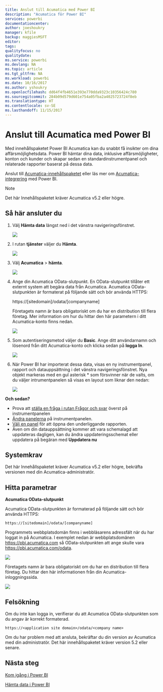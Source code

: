 ```yaml
---
title: Anslut till Acumatica med Power BI
description: "Acumatica för Power BI"
services: powerbi
documentationcenter: 
author: joeshoukry
manager: kfile
backup: maggiesMSFT
editor: 
tags: 
qualityfocus: no
qualitydate: 
ms.service: powerbi
ms.devlang: NA
ms.topic: article
ms.tgt_pltfrm: NA
ms.workload: powerbi
ms.date: 10/16/2017
ms.author: yshoukry
ms.openlocfilehash: dd64f4fb4651e393e770dda9323c10356424c780
ms.sourcegitcommit: 284b09d579d601e754a05fba2a4025723724f8eb
ms.translationtype: HT
ms.contentlocale: sv-SE
ms.lasthandoff: 11/15/2017
---
```

# <a name="connect-to-acumatica-with-power-bi"></a>Anslut till Acumatica med Power BI
Med innehållspaketet Power BI Acumatica kan du snabbt få insikter om dina affärsmöjlighetsdata. Power BI hämtar dina data, inklusive affärsmöjligheter, konton och kunder och skapar sedan en standardinstrumentpanel och relaterade rapporter baserat på dessa data.

Anslut till [Acumatica-innehållspaketet](https://app.powerbi.com/getdata/services/acumatica) eller läs mer om [Acumatica-integrering](https://powerbi.microsoft.com/integrations/acumatica) med Power BI.

>[!NOTE]
>Det här Innehållspaketet kräver Acumatica v5.2 eller högre.

## <a name="how-to-connect"></a>Så här ansluter du
1. Välj **Hämta data** längst ned i det vänstra navigeringsfönstret.
   
   ![](media/service-connect-to-acumatica/getdata3.png)
2. I rutan **tjänster** väljer du **Hämta**.
   
   ![](media/service-connect-to-acumatica/getdata2.png)
3. Välj **Acumatica** \> **hämta**.
   
   ![](media/service-connect-to-acumatica/acumatica.png)
4. Ange din Acumatica OData-slutpunkt. En OData-slutpunkt tillåter ett externt system att begära data från Acumatica. Acumatica OData-slutpunkten är formaterat på följande sätt och bör använda HTTPS:
   
     https://[sitedomain]/odata/[companyname]
   
   Företagets namn är bara obligatoriskt om du har en distribution till flera företag. Mer information om hur du hittar den här parametern i ditt Acumatica-konto finns nedan.
   
   ![](media/service-connect-to-acumatica/parameters.png)
5. Som autentiseringsmetod väljer du **Basic**. Ange ditt användarnamn och lösenord från ditt Acumatica-konto och klicka sedan på **logga In**.
   
    ![](media/service-connect-to-acumatica/creds2.png)
6. När Power BI har importerat dessa data, visas en ny instrumentpanel, rapport och datauppsättning i det vänstra navigeringsfönstret. Nya objekt markeras med en gul asterisk \* som försvinner när de valts, om du väljer intrumentpanelen så visas en layout som liknar den nedan:
   
    ![](media/service-connect-to-acumatica/dashboard.png)

**Och sedan?**

* Prova att [ställa en fråga i rutan Frågor och svar](service-q-and-a.md) överst på instrumentpanelen
* [Ändra panelerna](service-dashboard-edit-tile.md) på instrumentpanelen.
* [Välj en panel](service-dashboard-tiles.md) för att öppna den underliggande rapporten.
* Även om din datauppsättning kommer att vara schemalagd att uppdateras dagligen, kan du ändra uppdateringsschemat eller uppdatera på begäran med **Uppdatera nu**

## <a name="system-requirements"></a>Systemkrav
Det här Innehållspaketet kräver Acumatica v5.2 eller högre, bekräfta versionen med din Acumatica-administratör.

## <a name="finding-parameters"></a>Hitta parametrar
**Acumatica OData-slutpunkt**

Acumatica OData-slutpunkten är formaterad på följande sätt och bör använda HTTPS:

    https://[sitedomain]/odata/[companyname]

Programmets webbplatsdomän finns i webbläsarens adressfält när du har loggat in på Acumatica. I exemplet nedan är webbplatsdomänen https://pbi.acumatica.com så OData-slutpunkten att ange skulle vara https://pbi.acumatica.com/odata.

 ![](media/service-connect-to-acumatica/url.png)

Företagets namn är bara obligatoriskt om du har en distribution till flera företag. Du hittar den här informationen från din Acumatica-inloggningssida.

![](media/service-connect-to-acumatica/signin2.png)

## <a name="troubleshooting"></a>Felsökning
Om du inte kan logga in, verifierar du att Acumatica OData-slutpunkten som du angav är korrekt formaterad.

    https://<application site domain>/odata/<company name>

Om du har problem med att ansluta, bekräftar du din version av Acumatica med din administratör. Det här innehållspaketet kräver version 5.2 eller senare.

## <a name="next-steps"></a>Nästa steg
[Kom igång i Power BI](service-get-started.md)

[Hämta data i Power BI](service-get-data.md)

